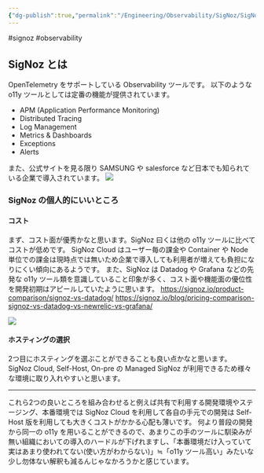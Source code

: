 ```yaml
---
{"dg-publish":true,"permalink":"/Engineering/Observability/SigNoz/SigNoz とは/","dgPassFrontmatter":true,"created":"2025-01-08T00:52:56.195+09:00"}
---
```


#signoz #observability 

## SigNoz とは
OpenTelemetry をサポートしている Observability ツールです。
以下のような o11y ツールとしては定番の機能が提供されています。
- APM (Application Performance Monitoring)
- Distributed Tracing
- Log Management
- Metrics & Dashboards
- Exceptions
- Alerts


また、公式サイトを見る限り SAMSUNG や salesforce など日本でも知られている企業で導入されています。
![](/img/user/Engineering/Observability/SigNoz/20241002010404.png)

### SigNoz の個人的にいいところ
#### コスト
まず、コスト面が優秀かなと思います。SigNoz 曰くは他の o11y ツールに比べてコストが低めです。
SigNoz Cloud はユーザー毎の課金や Container や Node 単位での課金は現時点では無いため企業で導入しても利用者が増えても負担になりにくい傾向にあるようです。
また、SigNoz は Datadog や Grafana などの先発な o11y ツール類を意識していること印象が多く、コスト面や機能面の優位性を開発初期はアピールしていたように思います。
https://signoz.io/product-comparison/signoz-vs-datadog/
https://signoz.io/blog/pricing-comparison-signoz-vs-datadog-vs-newrelic-vs-grafana/

![](/img/user/Engineering/Observability/SigNoz/20241001014003.png)

#### ホスティングの選択
2つ目にホスティングを選ぶことができることも良い点かなと思います。
SigNoz Cloud, Self-Host, On-pre の Managed SigNoz が利用できるため様々な環境に取り入れやすいと思います。

---

これら2つの良いところを組み合わせると例えば共有で利用する開発環境やステージング、本番環境では SigNoz Cloud を利用して各自の手元での開発は Self-Host 版を利用しても大きくコストがかかる心配も薄いです。
何より普段の開発から同一の o11y を用いることができるので、あまりこの手のツールに馴染みが無い組織においての導入のハードルが下げれますし、「本番環境だけ入っていて実はあまり使われてない(使い方がわからない)」≒「o11y ツール高い」みたいな少し勿体ない解釈も減るんじゃなかろうかと感じています。